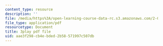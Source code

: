 ```yaml
---
content_type: resource
description: ''
file: /media/https%3A/open-learning-course-data-rc.s3.amazonaws.com/2-003sc-engineering-dynamics-fall-2011/aae3f298cb4ebded2b58571997c507db_osyKjTQuwlk.pdf
file_type: application/pdf
resourcetype: Document
title: 3play pdf file
uid: aae3f298-cb4e-bded-2b58-571997c507db
---
```

